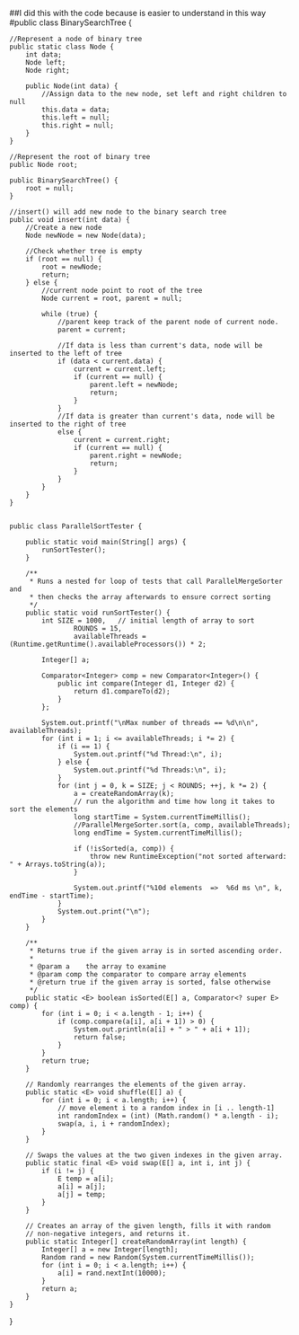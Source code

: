 ##I did this with the code because is easier to understand in this way
#public class BinarySearchTree {

    //Represent a node of binary tree
    public static class Node {
        int data;
        Node left;
        Node right;

        public Node(int data) {
            //Assign data to the new node, set left and right children to null
            this.data = data;
            this.left = null;
            this.right = null;
        }
    }

    //Represent the root of binary tree
    public Node root;

    public BinarySearchTree() {
        root = null;
    }

    //insert() will add new node to the binary search tree
    public void insert(int data) {
        //Create a new node
        Node newNode = new Node(data);

        //Check whether tree is empty
        if (root == null) {
            root = newNode;
            return;
        } else {
            //current node point to root of the tree
            Node current = root, parent = null;

            while (true) {
                //parent keep track of the parent node of current node.
                parent = current;

                //If data is less than current's data, node will be inserted to the left of tree
                if (data < current.data) {
                    current = current.left;
                    if (current == null) {
                        parent.left = newNode;
                        return;
                    }
                }
                //If data is greater than current's data, node will be inserted to the right of tree
                else {
                    current = current.right;
                    if (current == null) {
                        parent.right = newNode;
                        return;
                    }
                }
            }
        }
    }


    public class ParallelSortTester {

        public static void main(String[] args) {
            runSortTester();
        }

        /**
         * Runs a nested for loop of tests that call ParallelMergeSorter and
         * then checks the array afterwards to ensure correct sorting
         */
        public static void runSortTester() {
            int SIZE = 1000,   // initial length of array to sort
                    ROUNDS = 15,
                    availableThreads = (Runtime.getRuntime().availableProcessors()) * 2;

            Integer[] a;

            Comparator<Integer> comp = new Comparator<Integer>() {
                public int compare(Integer d1, Integer d2) {
                    return d1.compareTo(d2);
                }
            };

            System.out.printf("\nMax number of threads == %d\n\n", availableThreads);
            for (int i = 1; i <= availableThreads; i *= 2) {
                if (i == 1) {
                    System.out.printf("%d Thread:\n", i);
                } else {
                    System.out.printf("%d Threads:\n", i);
                }
                for (int j = 0, k = SIZE; j < ROUNDS; ++j, k *= 2) {
                    a = createRandomArray(k);
                    // run the algorithm and time how long it takes to sort the elements
                    long startTime = System.currentTimeMillis();
                    //ParallelMergeSorter.sort(a, comp, availableThreads);
                    long endTime = System.currentTimeMillis();

                    if (!isSorted(a, comp)) {
                        throw new RuntimeException("not sorted afterward: " + Arrays.toString(a));
                    }

                    System.out.printf("%10d elements  =>  %6d ms \n", k, endTime - startTime);
                }
                System.out.print("\n");
            }
        }

        /**
         * Returns true if the given array is in sorted ascending order.
         *
         * @param a    the array to examine
         * @param comp the comparator to compare array elements
         * @return true if the given array is sorted, false otherwise
         */
        public static <E> boolean isSorted(E[] a, Comparator<? super E> comp) {
            for (int i = 0; i < a.length - 1; i++) {
                if (comp.compare(a[i], a[i + 1]) > 0) {
                    System.out.println(a[i] + " > " + a[i + 1]);
                    return false;
                }
            }
            return true;
        }

        // Randomly rearranges the elements of the given array.
        public static <E> void shuffle(E[] a) {
            for (int i = 0; i < a.length; i++) {
                // move element i to a random index in [i .. length-1]
                int randomIndex = (int) (Math.random() * a.length - i);
                swap(a, i, i + randomIndex);
            }
        }

        // Swaps the values at the two given indexes in the given array.
        public static final <E> void swap(E[] a, int i, int j) {
            if (i != j) {
                E temp = a[i];
                a[i] = a[j];
                a[j] = temp;
            }
        }

        // Creates an array of the given length, fills it with random
        // non-negative integers, and returns it.
        public static Integer[] createRandomArray(int length) {
            Integer[] a = new Integer[length];
            Random rand = new Random(System.currentTimeMillis());
            for (int i = 0; i < a.length; i++) {
                a[i] = rand.nextInt(10000);
            }
            return a;
        }
    }

}